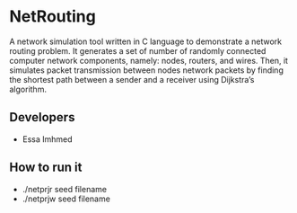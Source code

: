 # NetRouting
A network simulation tool written in C language to demonstrate a network routing problem. It generates a set of number of randomly connected computer network components, namely: nodes, routers, and wires. Then, it simulates packet transmission between nodes network packets by finding the shortest path between a sender and a receiver using Dijkstra’s algorithm.
## Developers
- Essa Imhmed
## How to run it
- ./netprjr seed filename
- ./netprjw seed filename
